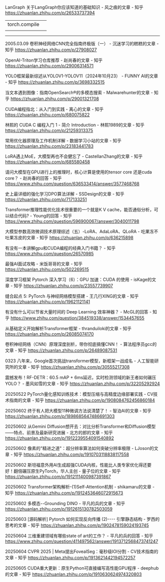 


LanGraph
关于LangGraph你应该知道的基础知识 - 风之痕的文章 - 知乎
https://zhuanlan.zhihu.com/p/26533737394





|               |     |
| ------------- | --- |
| torch.compile |     |
|               |     |

-----------------------------------------------------



2005.03.09
卷积神经网络CNN完全指南终极版（一） - 沉迷学习的糕糕的文章 - 知乎
https://zhuanlan.zhihu.com/p/27908027

OpenAI-Triton学习仓库推荐 - 赵尚春的文章 - 知乎
https://zhuanlan.zhihu.com/p/29006314571

YOLO框架最新综述从YOLOV1-YOLOV11（2024年10月23） - FUNNY AI的文章 - 知乎
https://zhuanlan.zhihu.com/p/3698332515

当文本遇到图像：指南OpenSearch®的多模态搜索 - Malwarehunter的文章 - 知乎
https://zhuanlan.zhihu.com/p/29001321708

CUDA编程指北：从入门到实践 - 离心的文章 - 知乎
https://zhuanlan.zhihu.com/p/680075822

林熙的 CUDA C 编程入门 1 - 简介 Introduction - 林熙1989的文章 - 知乎
https://zhuanlan.zhihu.com/p/21259313375

常用优化器原理及工作机制详解 - 数据学习小站的文章 - 知乎
https://zhuanlan.zhihu.com/p/23183441783

LoRA遇上MoE，大模型再也不会健忘了 - CastellanZhang的文章 - 知乎
https://zhuanlan.zhihu.com/p/685580458

请问大模型在GPU进行上的推理时，核心计算是使用的tensor core 还是cuda core？ - 赵尚春的回答 - 知乎
https://www.zhihu.com/question/636533414/answer/3577468768

史上最详细的强化学习DPO算法详解 - SSDesign的文章 - 知乎
https://zhuanlan.zhihu.com/p/717133251

Transformer推理性能优化技术很重要的一个就是K V cache，能否通俗分析，可以结合代码? - Young的回答 - 知乎
https://www.zhihu.com/question/596900067/answer/3040011798

大模型参数高效微调技术原理综述（五）-LoRA、AdaLoRA、QLoRA - 吃果冻不吐果冻皮的文章 - 知乎
https://zhuanlan.zhihu.com/p/636215898

有没有一本讲解gpu和CUDA编程的经典入门书籍？ - 知乎
https://www.zhihu.com/question/26570985

最强AI面试攻略 - 米饭哥哥的文章 - 知乎
https://zhuanlan.zhihu.com/p/502269515

深度学习框架 Pytorch 深入学习（6）：GPU 加速：CUDA 的使用 - isKage的文章 - 知乎
https://zhuanlan.zhihu.com/p/23557739907

缝合起点 5:  PyTorch 与神经网络模型搭建 - 王几行XING的文章 - 知乎
https://zhuanlan.zhihu.com/p/19621121141

有没有什么可以节省大量时间的 Deep Learning 效率神器？ - McGL的回答 - 知乎
https://www.zhihu.com/question/384519338/answer/1534457655

从基础定义开始解析Transformer框架 - thranduiloki的文章 - 知乎
https://zhuanlan.zhihu.com/p/26085074170

卷积神经网络（CNN）原理深度剖析，带你彻底搞懂CNN！ - 算法程序员gcc的文章 - 知乎
https://zhuanlan.zhihu.com/p/26489087531

0323
八年来，Google首次挑战transformer模型，新框架一战成名 - 人工智能研究所的文章 - 知乎
https://zhuanlan.zhihu.com/p/30555217308



震撼发布！RF-DETR：60.5 mAP + 6ms延迟，实时检测领域的新王者如何碾压YOLO？ - 墨风如雪的文章 - 知乎
https://zhuanlan.zhihu.com/p/32205292924

20250522
PyTorch量化感知训练技术：模型压缩与高精度边缘部署实践 - CV技术指南的文章 - 知乎
https://zhuanlan.zhihu.com/p/1908084762456860184

20250602
终于有人把大模型11种微调方法说清楚了！ - 智泊AI的文章 - 知乎
https://zhuanlan.zhihu.com/p/1898685647486691303

20250602
从Gemini Diffusion想开去：对比分析Transformer和Diffusion模型——特点、前景及最新研究进展 - 北方的郎的文章 - 知乎
https://zhuanlan.zhihu.com/p/1912239554091540892

20250602
像素的"精进之道"：超分辨率算法如何突破分辨率极限 - LJoson的文章 - 知乎
https://zhuanlan.zhihu.com/p/1910703118838117558

20250602
斯坦福意外用AI生成超强CUDA内核，性能比人类专家优化得还要好！翻倍碾压原生PyTorch，华人主创 - 量子位的文章 - 知乎
https://zhuanlan.zhihu.com/p/1912111400987391867

20250602
Transformer架构解析-(1)Self-Attention机制 - shikamaru的文章 - 知乎
https://zhuanlan.zhihu.com/p/1912453646072915673

20250602
多模态--Grounding DINO - 平凡的兵的文章 - 知乎
https://zhuanlan.zhihu.com/p/1912615130782503059

20250603
[源码解析] Pytorch 如何实现反向传播 (2)---- 引擎静态结构 - 罗西的思考的文章 - 知乎
https://zhuanlan.zhihu.com/p/1902478159024193745

20250604
三维重建领域有哪些state of art的工作？ - 平凡的兵的回答 - 知乎
https://www.zhihu.com/question/411497562/answer/1913712568473741247

20250604
CVPR 2025 | Meta提出FovealSeg：毫秒级IOI分割 - CV技术指南的文章 - 知乎
https://zhuanlan.zhihu.com/p/1913621442194572257

20250605
CUDA重大更新：原生Python可直接编写高性能GPU程序 - deephub的文章 - 知乎
https://zhuanlan.zhihu.com/p/1910630624974320803

